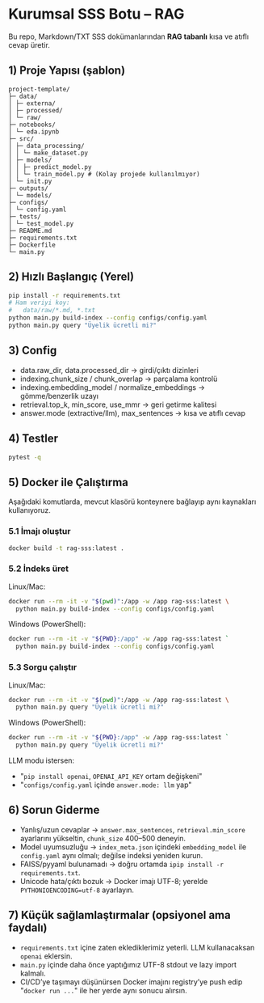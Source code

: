 # Kurumsal SSS Botu – RAG

Bu repo, Markdown/TXT SSS dokümanlarından **RAG tabanlı** kısa ve atıflı cevap üretir.

## 1) Proje Yapısı (şablon)
```
project-template/
├─ data/
│ ├─ externa/
│ ├─ processed/
│ └─ raw/
├─ notebooks/
│ └─ eda.ipynb
├─ src/
│ ├─ data_processing/
│ │ └─ make_dataset.py
│ ├─ models/
│ │ ├─ predict_model.py
│ │ └─ train_model.py # (Kolay projede kullanılmıyor)
│ └─ init.py
├─ outputs/
│ └─ models/
├─ configs/
│ └─ config.yaml
├─ tests/
│ └─ test_model.py
├─ README.md
├─ requirements.txt
├─ Dockerfile
└─ main.py
```


## 2) Hızlı Başlangıç (Yerel)
```bash
pip install -r requirements.txt
# Ham veriyi koy:
#   data/raw/*.md, *.txt
python main.py build-index --config configs/config.yaml
python main.py query "Üyelik ücretli mi?"
```

## 3) Config 

- data.raw_dir, data.processed_dir → girdi/çıktı dizinleri
- indexing.chunk_size / chunk_overlap → parçalama kontrolü
- indexing.embedding_model / normalize_embeddings → gömme/benzerlik uzayı
- retrieval.top_k, min_score, use_mmr → geri getirme kalitesi
- answer.mode (extractive/llm), max_sentences → kısa ve atıflı cevap

## 4) Testler
```bash
pytest -q
```

## 5) Docker ile Çalıştırma
Aşağıdaki komutlarda, mevcut klasörü konteynere bağlayıp aynı kaynakları kullanıyoruz.

### 5.1 İmajı oluştur
```bash
docker build -t rag-sss:latest .
```

### 5.2 İndeks üret
Linux/Mac:
```bash
docker run --rm -it -v "$(pwd)":/app -w /app rag-sss:latest \
  python main.py build-index --config configs/config.yaml
```

Windows (PowerShell):
```bash
docker run --rm -it -v "${PWD}:/app" -w /app rag-sss:latest `
  python main.py build-index --config configs/config.yaml
```

### 5.3 Sorgu çalıştır
Linux/Mac:
```bash
docker run --rm -it -v "$(pwd)":/app -w /app rag-sss:latest \
  python main.py query "Üyelik ücretli mi?"
```

Windows (PowerShell):
```bash
docker run --rm -it -v "${PWD}:/app" -w /app rag-sss:latest `
  python main.py query "Üyelik ücretli mi?"
```

LLM modu istersen:
- "```pip install openai```, ```OPENAI_API_KEY``` ortam değişkeni"
- "```configs/config.yaml``` içinde ```answer.mode: llm``` yap"

## 6) Sorun Giderme
- Yanlış/uzun cevaplar → ```answer.max_sentences```, ```retrieval.min_score``` ayarlarını yükseltin, ```chunk_size``` 400–500 deneyin.
- Model uyumsuzluğu → ```index_meta.json``` içindeki ```embedding_model``` ile ```config.yaml``` aynı olmalı; değilse indeksi yeniden kurun.
- FAISS/pyyaml bulunamadı → doğru ortamda ```ipip install -r requirements.txt```.
- Unicode hata/çıktı bozuk → Docker imajı UTF-8; yerelde ```PYTHONIOENCODING=utf-8``` ayarlayın.

## 7) Küçük sağlamlaştırmalar (opsiyonel ama faydalı)
- ```requirements.txt``` içine zaten eklediklerimiz yeterli. LLM kullanacaksan ```openai``` eklersin.
- ```main.py``` içinde daha önce yaptığımız UTF-8 stdout ve lazy import kalmalı.
- CI/CD’ye taşımayı düşünürsen Docker imajını registry’ye push edip "```docker run ...```" ile her yerde aynı sonucu alırsın.